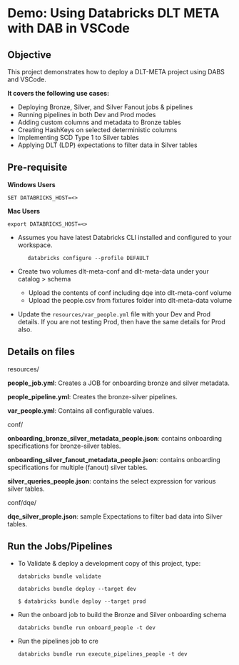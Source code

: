 # Demo: Using Databricks DLT META with DAB in VSCode

## Objective

This project demonstrates how to deploy a DLT-META project using DABS and VSCode.

**It covers the following use cases:**

- Deploying Bronze, Silver, and Silver Fanout jobs & pipelines
- Running pipelines in both Dev and Prod modes
- Adding custom columns and metadata to Bronze tables
- Creating HashKeys on selected deterministic columns
- Implementing SCD Type 1 to Silver tables
- Applying DLT (LDP) expectations to filter data in Silver tables

## Pre-requisite

**Windows Users**

```
SET DATABRICKS_HOST=<>
```

**Mac Users**

```
export DATABRICKS_HOST=<>
```

- Assumes you have latest Databricks CLI installed and configured to your workspace.
  
   ```
      databricks configure --profile DEFAULT
   ```
- Create two volumes dlt-meta-conf and dlt-meta-data under your catalog > schema
  - Upload the contents of conf including dqe into dlt-meta-conf volume
  - Upload the people.csv from fixtures folder into dlt-meta-data volume

- Update the ```resources/var_people.yml``` file with your Dev and Prod details. If you are not testing Prod, then have the same details for Prod also.

## Details on files

resources/

   **people_job.yml**: Creates a JOB for onboarding bronze and silver metadata.

   **people_pipeline.yml**: Creates the bronze-silver pipelines.

   **var_people.yml**: Contains all configurable values.

conf/

   **onboarding_bronze_silver_metadata_people.json**: contains onboarding specifications for bronze-silver tables.

   **onboarding_silver_fanout_metadata_people.json**: contains onboarding specifications for multiple (fanout) silver tables.

   **silver_queries_people.json**: contains the select expression for various silver tables.

conf/dqe/

   **dqe_silver_prople.json**: sample Expectations to filter bad data into Silver tables.


## Run the Jobs/Pipelines

- To Validate & deploy a development copy of this project, type:
   
   ```
   databricks bundle validate
   ```
    ```
    databricks bundle deploy --target dev
    ```

   ```
   $ databricks bundle deploy --target prod
   ```

- Run the onboard job to build the Bronze and Silver onboarding schema
   
   ```
   databricks bundle run onboard_people -t dev
   ```

- Run the pipelines job to cre

   ```
   databricks bundle run execute_pipelines_people -t dev
   ```


